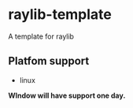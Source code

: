 # raylib-template
A template for raylib
## Platfom support
- linux
  
**WIndow will have support one day.**
